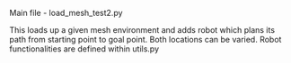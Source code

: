 Main file - load_mesh_test2.py

This loads up a given mesh environment and adds robot which plans its path from starting point to goal point. Both locations can be varied.
Robot functionalities are defined within utils.py

